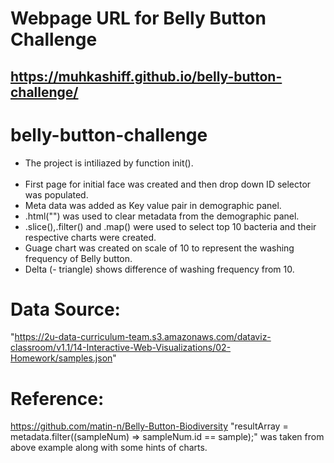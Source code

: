 # Webpage URL for Belly Button Challenge
https://muhkashiff.github.io/belly-button-challenge/
--------------------------------------------------------------
# belly-button-challenge
<ul>
<li>The project is intiliazed by function init().</li><br> 
<li>First page for initial face was created and then drop down ID selector was populated.</li>
<li>Meta data was added as Key value pair in demographic panel.</li>
<li>.html("") was used to clear metadata from the demographic panel.</li>
<li>.slice(),.filter() and .map() were used to select top 10 bacteria and their respective charts were created.</li>
<li>Guage chart was created on scale of 10 to represent the washing frequency of Belly button.</li>
<li>Delta (- triangle) shows difference of washing frequency from 10.</li>
</ul>


# Data Source:
"https://2u-data-curriculum-team.s3.amazonaws.com/dataviz-classroom/v1.1/14-Interactive-Web-Visualizations/02-Homework/samples.json"
# Reference:
https://github.com/matin-n/Belly-Button-Biodiversity
"resultArray = metadata.filter((sampleNum) => sampleNum.id == sample);" was taken from above example along with some hints of charts.
